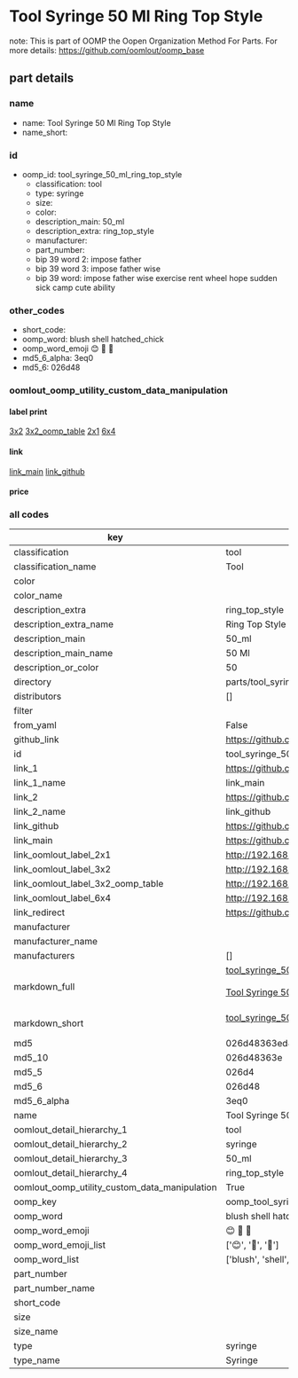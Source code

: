 # Tool Syringe 50 Ml Ring Top Style  

note: This is part of OOMP the Oopen Organization Method For Parts. For more details: https://github.com/oomlout/oomp_base

##  part details
  







### name
* name: Tool Syringe 50 Ml Ring Top Style
* name_short: 
### id
* oomp_id: tool_syringe_50_ml_ring_top_style
  * classification: tool
  * type: syringe
  * size: 
  * color: 
  * description_main: 50_ml
  * description_extra: ring_top_style
  * manufacturer: 
  * part_number: 
  * bip 39 word 2: impose father
  * bip 39 word 3: impose father wise
  * bip 39 word: impose father wise exercise rent wheel hope sudden sick camp cute ability

### other_codes
* short_code: 
* oomp_word: blush shell hatched_chick
* oomp_word_emoji :blush: :shell: :hatched_chick:
* md5_6_alpha: 3eq0
* md5_6: 026d48






### oomlout_oomp_utility_custom_data_manipulation
#### label print
[3x2](http://192.168.1.245:1112/?label=oomp%203eq0)
[3x2_oomp_table](http://192.168.1.108:1112/?label=oomp%203eq0)
[2x1](http://192.168.1.242:1112/?label=oomp%203eq0)
[6x4](http://192.168.1.55:1112/?label=oomp%203eq0)    

#### link

[link_main](https://github.com/oomlout/oomlout_oomp_version_1_messy/tree/main/parts/tool_syringe_50_ml_ring_top_style) [link_github](https://github.com/oomlout/oomlout_oomp_version_1_messy/tree/main/parts/tool_syringe_50_ml_ring_top_style)                             

#### price







### all codes 
| key | value |  
| --- | --- |  
| classification | tool |  
| classification_name | Tool |  
| color |  |  
| color_name |  |  
| description_extra | ring_top_style |  
| description_extra_name | Ring Top Style |  
| description_main | 50_ml |  
| description_main_name | 50 Ml |  
| description_or_color | 50 |  
| directory | parts/tool_syringe_50_ml_ring_top_style |  
| distributors | [] |  
| filter |  |  
| from_yaml | False |  
| github_link | https://github.com/oomlout/oomlout_oomp_part_src/tree/main/parts/tool_syringe_50_ml_ring_top_style |  
| id | tool_syringe_50_ml_ring_top_style |  
| link_1 | https://github.com/oomlout/oomlout_oomp_version_1_messy/tree/main/parts/tool_syringe_50_ml_ring_top_style |  
| link_1_name | link_main |  
| link_2 | https://github.com/oomlout/oomlout_oomp_version_1_messy/tree/main/parts/tool_syringe_50_ml_ring_top_style |  
| link_2_name | link_github |  
| link_github | https://github.com/oomlout/oomlout_oomp_version_1_messy/tree/main/parts/tool_syringe_50_ml_ring_top_style |  
| link_main | https://github.com/oomlout/oomlout_oomp_version_1_messy/tree/main/parts/tool_syringe_50_ml_ring_top_style |  
| link_oomlout_label_2x1 | http://192.168.1.242:1112/?label=oomp%203eq0 |  
| link_oomlout_label_3x2 | http://192.168.1.245:1112/?label=oomp%203eq0 |  
| link_oomlout_label_3x2_oomp_table | http://192.168.1.108:1112/?label=oomp%203eq0 |  
| link_oomlout_label_6x4 | http://192.168.1.55:1112/?label=oomp%203eq0 |  
| link_redirect | https://github.com/oomlout/oomlout_oomp_version_1_messy/tree/main/parts/tool_syringe_50_ml_ring_top_style |  
| manufacturer |  |  
| manufacturer_name |  |  
| manufacturers | [] |  
| markdown_full | [tool_syringe_50_ml_ring_top_style](none)<br>[](none)<br>[Tool Syringe 50 Ml Ring Top Style](none)<br><br> |  
| markdown_short | [tool_syringe_50_ml_ring_top_style](none)<br><br> |  
| md5 | 026d48363ed88dafe85b24f5f8d4eb8f |  
| md5_10 | 026d48363e |  
| md5_5 | 026d4 |  
| md5_6 | 026d48 |  
| md5_6_alpha | 3eq0 |  
| name | Tool Syringe 50 Ml Ring Top Style |  
| oomlout_detail_hierarchy_1 | tool |  
| oomlout_detail_hierarchy_2 | syringe |  
| oomlout_detail_hierarchy_3 | 50_ml |  
| oomlout_detail_hierarchy_4 | ring_top_style |  
| oomlout_oomp_utility_custom_data_manipulation | True |  
| oomp_key | oomp_tool_syringe_50_ml_ring_top_style |  
| oomp_word | blush shell hatched_chick |  
| oomp_word_emoji | :blush: :shell: :hatched_chick: |  
| oomp_word_emoji_list | [':blush:', ':shell:', ':hatched_chick:'] |  
| oomp_word_list | ['blush', 'shell', 'hatched_chick'] |  
| part_number |  |  
| part_number_name |  |  
| short_code |  |  
| size |  |  
| size_name |  |  
| type | syringe |  
| type_name | Syringe |  
